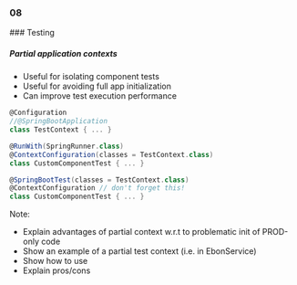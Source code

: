 
<h3 class="chapter-number">08</h3>
### Testing

##### Partial application contexts

* Useful for isolating component tests 
* Useful for avoiding full app initialization
* Can improve test execution performance

```Groovy
@Configuration
//@SpringBootApplication
class TestContext { ... }
```

```Groovy
@RunWith(SpringRunner.class)
@ContextConfiguration(classes = TestContext.class)
class CustomComponentTest { ... }
```

```Groovy
@SpringBootTest(classes = TestContext.class)
@ContextConfiguration // don't forget this!
class CustomComponentTest { ... }
```

Note:

* Explain advantages of partial context w.r.t to problematic init of PROD-only code
* Show an example of a partial test context (i.e. in EbonService)
* Show how to use
* Explain pros/cons
